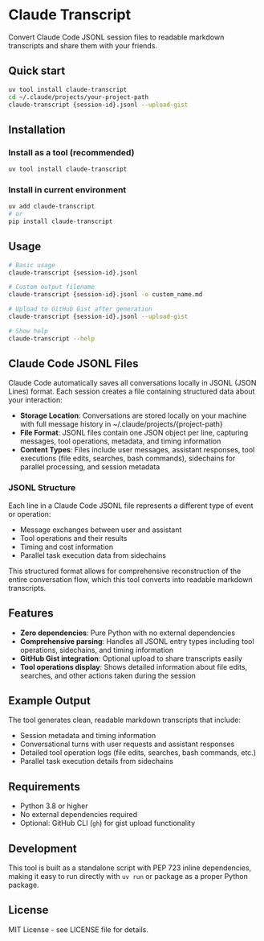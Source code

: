 # Claude Transcript

Convert Claude Code JSONL session files to readable markdown transcripts and share them with your friends. 

## Quick start

```bash
uv tool install claude-transcript
cd ~/.claude/projects/your-project-path
claude-transcript {session-id}.jsonl --upload-gist
```

## Installation

### Install as a tool (recommended)

```bash
uv tool install claude-transcript
```

### Install in current environment

```bash
uv add claude-transcript
# or
pip install claude-transcript
```

## Usage

```bash
# Basic usage
claude-transcript {session-id}.jsonl

# Custom output filename
claude-transcript {session-id}.jsonl -o custom_name.md

# Upload to GitHub Gist after generation
claude-transcript {session-id}.jsonl --upload-gist

# Show help
claude-transcript --help
```

## Claude Code JSONL Files

Claude Code automatically saves all conversations locally in JSONL (JSON Lines) format. Each session creates a file containing structured data about your interaction:

- **Storage Location**: Conversations are stored locally on your machine with full message history in ~/.claude/projects/{project-path}
- **File Format**: JSONL files contain one JSON object per line, capturing messages, tool operations, metadata, and timing information
- **Content Types**: Files include user messages, assistant responses, tool executions (file edits, searches, bash commands), sidechains for parallel processing, and session metadata

### JSONL Structure

Each line in a Claude Code JSONL file represents a different type of event or operation:
- Message exchanges between user and assistant
- Tool operations and their results
- Timing and cost information
- Parallel task execution data from sidechains

This structured format allows for comprehensive reconstruction of the entire conversation flow, which this tool converts into readable markdown transcripts.

## Features

- **Zero dependencies**: Pure Python with no external dependencies
- **Comprehensive parsing**: Handles all JSONL entry types including tool operations, sidechains, and timing information
- **GitHub Gist integration**: Optional upload to share transcripts easily
- **Tool operations display**: Shows detailed information about file edits, searches, and other actions taken during the session

## Example Output

The tool generates clean, readable markdown transcripts that include:

- Session metadata and timing information  
- Conversational turns with user requests and assistant responses
- Detailed tool operation logs (file edits, searches, bash commands, etc.)
- Parallel task execution details from sidechains

## Requirements

- Python 3.8 or higher
- No external dependencies required
- Optional: GitHub CLI (`gh`) for gist upload functionality

## Development

This tool is built as a standalone script with PEP 723 inline dependencies, making it easy to run directly with `uv run` or package as a proper Python package.

## License

MIT License - see LICENSE file for details.